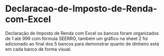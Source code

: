 # Declaracao-de-Imposto-de-Renda-com-Excel
Declaração de Imposto de Renda com Excel
os bancos foram organizados de 1 até 999 com fórmula SEERRO, também um gráfico na sheet 2 foi adicionado ao final dos 5 bancos para demonstrar quanto de dinheiro está em cada banco de forma visual.
